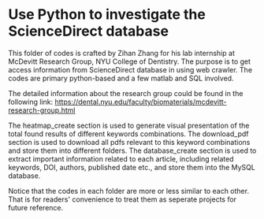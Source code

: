 # Use Python to investigate the ScienceDirect database

This folder of codes is crafted by Zihan Zhang for his lab internship at McDevitt Research Group, NYU College of Dentistry. 
The purpose is to get access information from ScienceDirect database in using web crawler. The codes are primary python-based  and a few matlab and SQL involved. 

The detailed information about the research group could be found in the following link: 
https://dental.nyu.edu/faculty/biomaterials/mcdevitt-research-group.html

The heatmap_create section is used to generate visual presentation of the total found results of different keywords combinations. 
The download_pdf section is used to download all pdfs relevant to this keyword combinations and store them into different folders. 
The database_create section is used to extract important information related to each article, including related keywords, DOI, authors, published date etc., and store them into the MySQL database. 

Notice that the codes in each folder are more or less similar to each other. That is for readers' convenience to treat them as seperate projects for future reference. 
